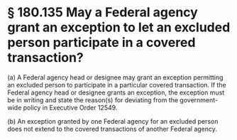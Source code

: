 # § 180.135   May a Federal agency grant an exception to let an excluded person participate in a covered transaction?

(a) A Federal agency head or designee may grant an exception permitting an excluded person to participate in a particular covered transaction. If the Federal agency head or designee grants an exception, the exception must be in writing and state the reason(s) for deviating from the government-wide policy in Executive Order 12549.


(b) An exception granted by one Federal agency for an excluded person does not extend to the covered transactions of another Federal agency.






